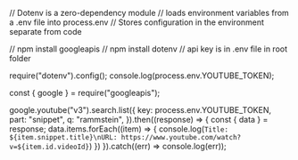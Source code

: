 // Dotenv is a zero-dependency module 
// loads environment variables from a .env file into process.env
// Stores configuration in the environment separate from code

// npm install googleapis
// npm install dotenv
// api key is in .env file in root folder

require("dotenv").config();
console.log(process.env.YOUTUBE_TOKEN);

const { google } = require("googleapis");

google.youtube("v3").search.list({
    key: process.env.YOUTUBE_TOKEN,
    part: "snippet",
    q: "rammstein",
}).then((response) => {
    const { data } = response;
    data.items.forEach((item) => {
        console.log(`Title: ${item.snippet.title}\nURL: https://www.youtube.com/watch?v=${item.id.videoId}`)
    })
}).catch((err) => console.log(err));